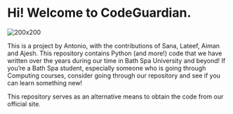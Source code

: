 # Hi! Welcome to CodeGuardian.
![200x200](https://github.com/user-attachments/assets/b613adf3-b22b-4c07-b636-993fbd4ac746)

This is a project by Antonio, with the contributions of Sana, Lateef, Aiman and Ajesh. This repository contains Python (and more!) code that we have written over the years during our time in Bath Spa University and beyond! If you’re a Bath Spa student, especially someone who is going through Computing courses, consider going through our repository and see if you can learn something new! 

This repository serves as an alternative means to obtain the code from our official site.
